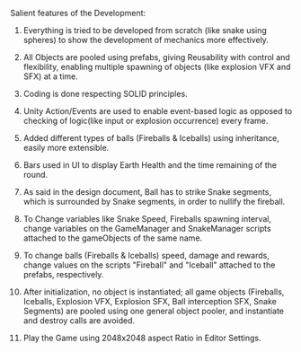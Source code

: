 Salient features of the Development:

1. Everything is tried to be developed from scratch (like snake using spheres) to show the development of mechanics more effectively.

2. All Objects are pooled using prefabs, giving Reusability with control and flexibility, enabling multiple spawning of objects (like explosion VFX and SFX) at a time.

3. Coding is done respecting SOLID principles.

4. Unity Action/Events are used to enable event-based logic as opposed to checking of logic(like input or explosion occurrence) every frame.

5. Added different types of balls (Fireballs & Iceballs) using inheritance, easily more extensible.

6. Bars used in UI to display Earth Health and the time remaining of the round.

7. As said in the design document, Ball has to strike Snake segments, which is surrounded by Snake segments, in order to nullify the fireball.

8. To Change variables like Snake Speed, Fireballs spawning interval, change variables on the GameManager and SnakeManager scripts attached to the gameObjects of the same name.
 
9. To change balls (Fireballs & Iceballs) speed, damage and rewards, change values on the scripts "Fireball" and "Iceball" attached to the prefabs, respectively.

10. After initialization, no object is instantiated; all game objects (Fireballs, Iceballs, Explosion VFX, Explosion SFX, Ball interception SFX, Snake Segments) are pooled using one general object pooler, and instantiate and destroy calls are avoided.

11. Play the Game using 2048x2048 aspect Ratio in Editor Settings.
